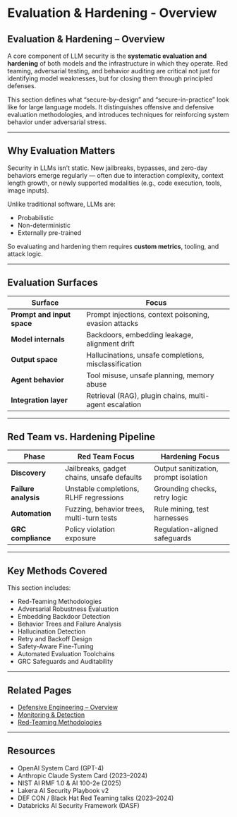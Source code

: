 # Evaluation & Hardening - Overview

## Evaluation & Hardening – Overview

A core component of LLM security is the **systematic evaluation and hardening** of both models and the infrastructure in which they operate. Red teaming, adversarial testing, and behavior auditing are critical not just for identifying model weaknesses, but for closing them through principled defenses.

This section defines what “secure-by-design” and “secure-in-practice” look like for large language models. It distinguishes offensive and defensive evaluation methodologies, and introduces techniques for reinforcing system behavior under adversarial stress.

***

## Why Evaluation Matters

Security in LLMs isn’t static. New jailbreaks, bypasses, and zero-day behaviors emerge regularly — often due to interaction complexity, context length growth, or newly supported modalities (e.g., code execution, tools, image inputs).

Unlike traditional software, LLMs are:

* Probabilistic
* Non-deterministic
* Externally pre-trained

So evaluating and hardening them requires **custom metrics**, tooling, and attack logic.

***

## Evaluation Surfaces

| Surface                    | Focus                                                  |
| -------------------------- | ------------------------------------------------------ |
| **Prompt and input space** | Prompt injections, context poisoning, evasion attacks  |
| **Model internals**        | Backdoors, embedding leakage, alignment drift          |
| **Output space**           | Hallucinations, unsafe completions, misclassification  |
| **Agent behavior**         | Tool misuse, unsafe planning, memory abuse             |
| **Integration layer**      | Retrieval (RAG), plugin chains, multi-agent escalation |

***

## Red Team vs. Hardening Pipeline

| Phase                | Red Team Focus                             | Hardening Focus                       |
| -------------------- | ------------------------------------------ | ------------------------------------- |
| **Discovery**        | Jailbreaks, gadget chains, unsafe defaults | Output sanitization, prompt isolation |
| **Failure analysis** | Unstable completions, RLHF regressions     | Grounding checks, retry logic         |
| **Automation**       | Fuzzing, behavior trees, multi-turn tests  | Rule mining, test harnesses           |
| **GRC compliance**   | Policy violation exposure                  | Regulation-aligned safeguards         |

***

## Key Methods Covered

This section includes:

* Red-Teaming Methodologies
* Adversarial Robustness Evaluation
* Embedding Backdoor Detection
* Behavior Trees and Failure Analysis
* Hallucination Detection
* Retry and Backoff Design
* Safety-Aware Fine-Tuning
* Automated Evaluation Toolchains
* GRC Safeguards and Auditability

***

## Related Pages

* [Defensive Engineering – Overview](https://cosimo.gitbook.io/llm-security/defensive-engineering/overview)
* [Monitoring & Detection](https://cosimo.gitbook.io/llm-security/monitoring-and-detection/overview)
* [Red-Teaming Methodologies](https://cosimo.gitbook.io/llm-security/evaluation-and-hardening/red-teaming-methodologies)

***

## Resources

* OpenAI System Card (GPT-4)
* Anthropic Claude System Card (2023–2024)
* NIST AI RMF 1.0 & AI 100-2e (2025)
* Lakera AI Security Playbook v2
* DEF CON / Black Hat Red Teaming talks (2023–2024)
* Databricks AI Security Framework (DASF)
